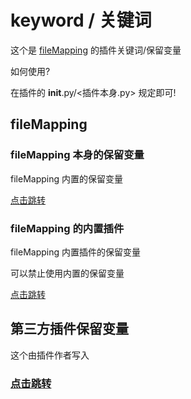 # keyword / 关键词

这个是 [fileMapping](https://github.com/bop-lp/fileMapping) 的插件关键词/保留变量

如何使用?

在插件的 __init__.py/<插件本身.py> 规定即可!

## fileMapping

### fileMapping 本身的保留变量

fileMapping 内置的保留变量


[点击跳转](document/fileMapping.md)

### fileMapping 的内置插件

fileMapping 内置插件的保留变量

可以禁止使用内置的保留变量


[点击跳转](document/BuiltPlugins.md)

## 第三方插件保留变量

这个由插件作者写入

### [点击跳转](document/thirdParty.md)

